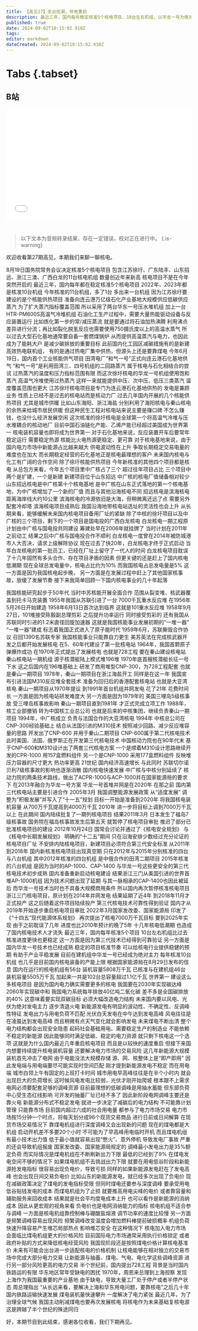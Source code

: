 ```yaml
---
title: 【高见27】走出低潮，核电重启
description: 最近三年，国内每年稳定核准5个核电项目，10台左右机组，以华龙一号为绝对主力。由于历史原因，我国核电在总发电量中占比偏低，而电力结构改革又急需稳定能源。因此，核电成为必然选项。
published: true
date: 2024-09-02T10:15:02.910Z
tags: 
editor: markdown
dateCreated: 2024-09-02T10:15:02.910Z
---
```


# Tabs {.tabset}

## B站

<div style="position: relative; padding: 30% 45%;">
<iframe style="position: absolute; width: 100%; height: 100%; left: 0; top: 0;" src="//player.bilibili.com/player.html?&bvid=BV18Z421K7T1&page=1&as_wide=1&high_quality=1&danmaku=1&autoplay=0" scrolling="no" border="0" frameborder="no" framespacing="0" allowfullscreen="true"></iframe>
</div>


#

> 以下文本为音频转录结果，存在一定错误，校对正在进行中。
{.is-warning}

欢迎收看第27期高见，本期我们来聊一聊核电。

8月19日国务院常务会议决定核准5个核电项目
包含江苏徐圩、广东陆丰、山东招远、浙江三澳、广西白龙的11台核电机组
数量创近年来新高
核电项目不是在今年突然开启的
最近三年，国内每年都在稳定核准5个核电项目
2022年、2023年都是核准10台机组
今年核准的11台机组，多了1台
多出来一台机组
因为江苏徐圩要建设的是个核能供热项目
准备向连云港万亿级石化产业基地大规模供应低碳供应蒸汽
为了扩大蒸汽指标覆盖范围
所以采用了两台华东一号压水堆机组
加上一台HTR-PM600S高温气冷堆机组
石油化工生产过程中，需要大量热能驱动设备与反应装置运行
比如炼化第一步的常/减压蒸流
就是要通过将石油加热沸腾
利用沸点差异进行分流；再比如裂化脱氢反应也需要使用750摄氏度以上的高温水蒸气
所以过去大型石化基地通常要自备一套燃煤锅炉
从而提供高温蒸汽与电力，也因此成为了能耗大户
是减少碳排放的重要目标
此前国内化工园区减碳措施有的是新建高效热电联机组，
有的是通过热电厂集中供热，但源头上还是要靠煤电
今年6月19日，国内首个工业核能供气项目
田湾电厂“和气一号”正式向连云港石化基地供气
“和气一号”是利用田湾三、四号机组的二回路蒸汽
属于核电与石化相结合的尝试
过热蒸汽的温度和压力指标范围有限
而这次徐圩核电的华龙一号机组使用饱和蒸汽
高温气冷堆使用过热蒸汽
这样一来就能提供中压、次中压、低压三类蒸汽
温度覆盖范围也更大
江苏徐圩核电项目是专门为连云港石化基地供热的
发电是兼顾业务
性质上已经不是过去的核电站而是核动力厂
过去几年国内开展的几个核能供热项目
尤其是城市供暖
比如山东海阳、浙江海盐
分别利用了海阳核电与秦山核电的余热来给城市居民供暖
但这种民生工程对核电站来说主要是赚口碑
不怎么赚钱，也没什么经济发展空闲
这次核准的徐圩核电是全球第一个将高温气冷堆与压水堆耦合的核动地厂
目前中国石油链化产能、乙烯产能已经超过美国成为世界第一
核电装机容量也即将成为世界第一
对于石化基地来说，反应装置开车后要常年稳定运行
需要稳定热源
核能比火电热源更稳定、更可靠
对于核电基地来说，由于国内电力市场中新能源占比越来越大
供电波动性在上升
争取长期稳定交易电量的难度也在加大
而长期稳定经营的石化基地正是核电最理想的客户
未来国内核电与化工有广阔的合作空间
除了徐圩核能供热项目
今年新核准的其他四个项目都是核电
从总包方来看，今年五个项目里中广核占了三个
超过往年项目占比
三个项目中两个是扩建，一个是新建
新建项目位于山东招远
中广核的核电厂值储备相对较少
山东招远核电是中广核第十个核电基地
是中广核在山东正式落地的第一个核电基地，为中广核增加了一个新的厂值
而且与其他沿海核电不同
招远核电是滨海核电距离海岸线大约10公里
滨海核电的冷源依旧是大海，但稍微离还远了点
需要另外配套冷却塔
滨海核电项目成熟后
我国沿海地带核电站选址的灵活性也会上升
从长期来看，能够缓解未来国内核电项目备用厂址的紧缺
除了中核的徐圩项目以及中广核的三个项目，剩下的一个项目是国电投的广西白龙核电
白龙核电一期工程原计划由中广核与国电投共同建设
筹建处早在2006年就挂牌了
当时计划在2011年之前动工
结果之后中广核与国电投合作不顺利
白龙核电一度曾在2014年被防城港市人大否决，请求上级解除协议
现在过去了快20年，白龙核电才终于正式启动
当年白龙核电的第一批员工，已经在厂址上留守了一代人的时间
白龙核电项目耽误了十几年固然有多头合作、存在项目矛盾的因素
但更关键的还是赶上了国内核电低潮期
现在全球总发电量中，核电占比约为10%
而我国核电占总发电量是5%
这一方面是因为我国核电起步晚，
另一方面是在发展过程中赶上了其他国家核事故，放缓了发展节奏
接下来我简单回顾一下国内核电事业的几十年起落


我国核能研究起步于50年代
当时中苏核能开展全面合作
范围从裂变堆、核武器覆盖到托卡马克装置
1955年我国从苏联引进了一台
7000千瓦重水反应堆
在1956年5月26日开始建造
1958年6月13日首次达到临界
这就是101重水反应堆
1958年9月27日，101堆接受陈毅副总理剪彩
之后提升功率运行
同时接受剪彩的
还有我国从苏联同时引进的1.2米直径回旋加速器
这就是我国核能事业发展初期的“一堆一器”
“一堆一器”建成
标志着我国正式进入了原子能时代
1959年6月，苏联撕毁合作协议
召回1390名苏联专家
我国核能事业只能靠自力更生
美苏英法在完成核武器开发之后都开始发展核电
在5、60年代建设了第一批核电站
1964年，我国首颗原子弹爆炸成功
在1970年正式提出了发展核电
也就是728工程
要在秦山建设核电站
秦山核电站一期机组
源于核潜艇陆上模式堆196堆
1970年底首艘核潜艇长征一号下水
这之后国内在196堆基础上
研发了商用堆型CNP-300，为728工程配套
也就是秦山一期项目
1978年，秦山一期项目在浙江海盐开工
同样是在这一年
我国宣布引进法国M310反应堆全套技术
准备为回归后的香港配套核电站
也就是大亚湾核电
秦山一期项目从1970年提议
到1991年首台机组并网发电
花了21年
花费时间长
一方面是因为核电站研发难度大
另一方面是因为1979年的
美国三哩岛5级核事故
受三哩岛核事故影响
秦山一期项目直到1981年
才正式完成立项工作
1988年，核工业部撤销
转为中国核工业总公司
也就是后来的中核集团，继续负责秦山一期项目
1994年，中广核成立
负责与法国合作的大亚湾核电
1994年
中核总公司在CNP-300经验基础上
结合从法国引进的M310技术
按照减少回路、减少反应堆容量的思路
开发出了CNP-600
并用于秦山二期项目
CNP-600属于第二代核电技术
此时美国、法国、俄罗斯正在开发第三代核电技术
中国核动力院也在90年代末
基于CNP-600和M310设计出了两套三代核电方案
一个是顺着M310设计思路继续开发的CPR-1000
用157盒燃料组件
另一个是CNP-1000
采用177盒燃料组件
反映堆压力容器的尺寸更大
热功率更高
21世纪
国内经济高速增长
与此同时
苏联切尔诺贝利7级核事故的影响也逐渐消散
国内核电快速发展
中广核与中核分别延续了
核动力院的两条技术路线，做出了ACPR-1000与ACP-1000并在国家能源局的要求下
在2013年融合为华龙一号方案
华龙一号首堆并网是在2020年
在那之前
国内第三代核电站主要是引进合作
2005年3月
我国调整能源发展政策
从“适度发展”
调整为“积极发展”并写入了“十一五”规划
目标一开始是准备到2020年
将我国核电装机容量
从700万千瓦提高到4000万千瓦
2010年
进一步将目标上调到7000万千瓦以上
在此期间
国内陆续批复了一期列核电项目
结果2011年3月
日本发生了福岛7级核事故
国务院在福岛核事故发生后第五天
就暂停了核电项目审批
推迟了部分已批准核电项目的建设
2012年10月24日
国常会讨论并通过了《核电安全规划》
与《核电中长期发展规划》
明确的“十二五”期间
只在沿海安排少数经过充分论证的核电项目厂址
不安排内陆核电项目，新建项目必须符合第三代安全标准
从2011年到2018年
国内新核准核电项目出现真空期
只在2012年与2015年分别核准的四台与八台机组
其中2012年核准的四台机组
是中俄合作的田湾二期项目
2015年核准的八台机组
是因为当时的AP-1000、CAP-1400
与华龙一号这些更安全的第三代核电技术初步成熟
国内准备重新启动核电建设
结果浙江三门从美国引进的世界首堆AP-1000机组
因为技术问题出现了延期
与其一脉相承的CAP-1400也因此被延后
而华龙一号技术当时也不具备大规模商用条件
所以国内再次暂停核准核电项目
浙江三门核电项目，原计划在2014年并网发电
结果延期了近4年
到2018年11月才正式投产
这之后随着这件项目陆续投产
第三代核电技术可靠性得到验证
国内才从2019年开始逐步重启核电项目审批
2022年3月国家发改委、国家能源局
印发了《“十四五”现代能源体系规划》
再次提出了核电7000万千瓦目标
要到2025年实现
由于之前耽误了几年
进度也比2010年预计的晚了5年
十几年核电低潮期
也造成了国内核电技术人才流失
最近三年，国内每年核准5个项目
10台左右机组比过去核准进度更快也更稳定
这一方面是因为第三代技术已经得到可靠验证
另一方面是国内华龙一号技术也已经成熟
稳定的项目核准节奏
可以给核电行业提供稳健的预期
有助于产业平稳发展
目前在建机组中华龙一号已经成为绝对主力
每年核准10台机组
也几乎是目前国内核电装备的产能上限
根据国家能源局在8月29日发布的信息
国内在运行的核电机组有56台
装机容量5808万千瓦
已核准与在建机组46台
装机容量5505万千瓦
加起来一共是102台总容量超过1.1亿千瓦
世界第一
建设这么多核电项目
是因为国内电力确实需要更多的核电
我国要在2030年实现碳达峰
2060年实现碳中和
我国电力系统每年排放40亿吨二氧化碳
差不多是全国碳排放的40%
这意味着要实现双碳目标
必须大幅改造电力结构
未来国内要以风电、光伏为绝对发电主力
逐步清退火电
新能源发电有明显的波动性、不确定性、反调峰性特征
发电出力与用电负荷不匹配
光伏白天发电在中午达到发电高峰
风电往往是在凌晨达到发电高峰
而且稍微有点天气变化就会影响发电
未来煤电不断出清
整个电力结构都会出现安全隐患
起码社会基础用电、需要稳定生产的制造业
不能依赖不稳定的新能源
因此能够同时满足低碳、稳定的电力资源
就只剩下核电这一个选项
这就是为什么国内最近几年重启核电项目
而且是以较快的速度重启
但接下来国内想要持续提升核电装机容量
还要解决电力市场的交易风险
这几年新能源大规模装机首先冲击了电网
由于电能没法大规模存储
源、网、核整体上是“即产即用”
因此发电端与用电端要尽可能实现时空间匹配
刚才提到新能源发电不稳定
而在用电端
城市白领上午有固定的上班打卡时间
城市用电早高峰往往是在半个小时内
就会出现巨大的负荷增长
这时候风电发电比较弱，光伏才刚开始爬坡
根本跟不上需求
电网必须要配套足够的调峰资源
目前最理想的低碳调峰是用抽水蓄能
但东部负荷中心受生态红线影响
可开发的抽蓄厂址已经不多了
因此新阶段电网调峰主要还是靠火电
新能源分布式不稳定发电
就进一步决定了减碳后的电力结构
不可能靠计划管理
只能靠市场
目前国内超过六成的社会用电量
都参与了电力市场交易
电力市场按15分钟一个时点，将每天划分成96个现货交易商品
进行日前或日间解算
在现货市场交易情况下
靠煤电机组进行深度调峰又会出现新的问题
现在的煤电都是大机组
启动开机差不多要20个小时
不可能为了早高峰用电临时开机
而且煤电机组有最小技术出力值
低于最小值就容易出现“憋火”、意外停机
导致发电厂事故
严重的还会导致机组报废
国家发改委、国家能源局规定的
调峰最小发电出力是35%额定负荷
而实际情况是煤电机组在不断刷新出力下限
最低的已经到了9%
在煤电发电空间不够的情况下
如果煤电机组不去挑战出力下限
就要在用电低谷阶段和新能源抢发电指标
很容易出现负电价，导致亏损
同样的如果新能源发电赶在了发电高峰
也会出现日间交易负电价
比如山东的新能源发电，就已经多次出现了负电价
现在减碳政策决定了煤电的发电指标受限
但同时煤电还要参与深度调峰
要承受用电低谷贴钱发电的成本
而煤电机组为了止损
就要推高用电尖峰的电价
或者靠容量和辅助服务来回收成本
结果就是社会平均度电成本上升
也可以看作是新能源的消纳成本
因此从更宏观的视角来看
负电价也是电网消纳能力的指标
核电机组不适合参与调峰
一方面是核电机组靠控制棒与硼酸盐熔液
调节功率的速度比较慢
另一方面是频繁调峰容易出现风险
频繁调峰改变温度会增加燃料棒提前破损概率
机组负荷快速升降容易产生堆芯局部热点
影响堆芯安全
在这种情况下
核电加入电力市场
会面临比煤电机组更大的价格风险
目前国际电力市场通常采用执行价格锁定
或者政府补贴的方式来降低核电经营风险
我国现阶段还是按照煤电价格计算核电基准价
未来有可能会出台进一步适配核电的价格机制
让核电能够在相对独立的交易市场中完成大部分电力交易
让新能源与抽蓄、煤电、气电、电化学这些调峰资源
进行另一部分风险更高的电力交易
半个世纪前，国内提出728工程
背景是当时国内铁路运的有限
华东地区常年受缺电的困扰
1970年，周恩来总理到上海视察
发现上海作为我国最重要的产业基地
由于缺电，导致大量工厂处于停产或者半停产状态
周总理指出
“从长远来看，要解决上海和华东用电问题，要靠核电”之后几十年
国内铁路运输快速发展
煤电装机量快速攀升
一度解决了电力紧张
最近几年，为了治理全球气候
我国主动削减煤电也要再次发展核电
将核电作为未来基础复核电源
这是跨越了半个世纪的殊途同归

好，本期节目到此结束，感谢各位收看，我们下期再见。